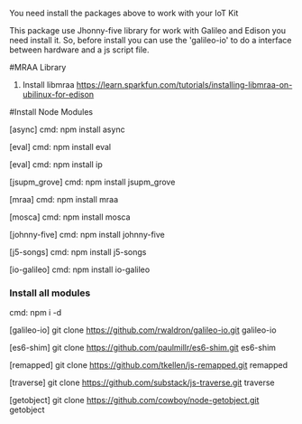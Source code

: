You need install the packages above to work with your IoT Kit

This package use Jhonny-five library for work with Galileo and Edison
you need install it. So, before install you can use the 'galileo-io' to do
a interface between hardware and a js script file.

#MRAA Library

1. Install libmraa
https://learn.sparkfun.com/tutorials/installing-libmraa-on-ubilinux-for-edison

#Install Node Modules

[async]
cmd: npm install async

[eval]
cmd: npm install eval

[eval]
cmd: npm install ip

[jsupm_grove]
cmd: npm install jsupm_grove

[mraa]
cmd: npm install mraa

[mosca]
cmd: npm install mosca

[johnny-five]
cmd: npm install johnny-five

[j5-songs]
cmd: npm install j5-songs

[io-galileo]
cmd: npm install io-galileo

### Install all modules
cmd: npm i -d

[galileo-io]
git clone https://github.com/rwaldron/galileo-io.git galileo-io

[es6-shim]
git clone https://github.com/paulmillr/es6-shim.git es6-shim

[remapped]
git clone https://github.com/tkellen/js-remapped.git remapped

[traverse]
git clone https://github.com/substack/js-traverse.git traverse

[getobject]
git clone https://github.com/cowboy/node-getobject.git getobject
